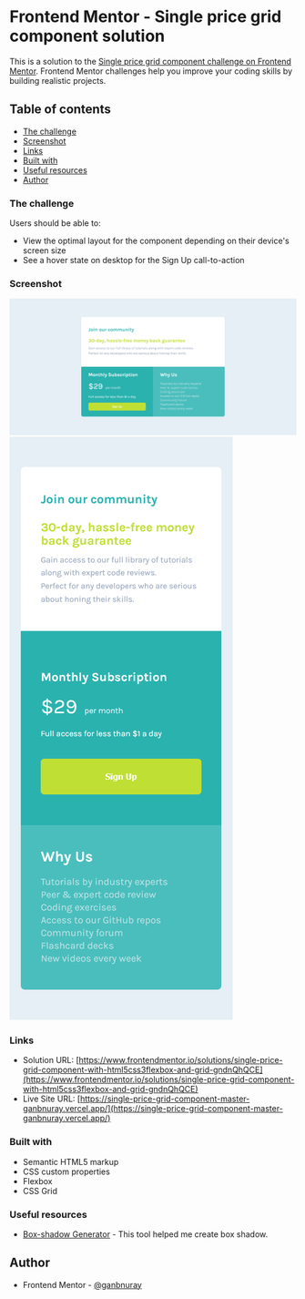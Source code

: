 # Frontend Mentor - Single price grid component solution

This is a solution to the [Single price grid component challenge on Frontend Mentor](https://www.frontendmentor.io/challenges/single-price-grid-component-5ce41129d0ff452fec5abbbc). Frontend Mentor challenges help you improve your coding skills by building realistic projects. 

## Table of contents

- [The challenge](#the-challenge)
- [Screenshot](#screenshot)
- [Links](#links)
- [Built with](#built-with)
- [Useful resources](#useful-resources)
- [Author](#author)

### The challenge

Users should be able to:

- View the optimal layout for the component depending on their device's screen size
- See a hover state on desktop for the Sign Up call-to-action

### Screenshot

![](./screenshot-desktop.png)
![](./screenshot-mobile.png)

### Links

- Solution URL: [https://www.frontendmentor.io/solutions/single-price-grid-component-with-html5css3flexbox-and-grid-gndnQhQCE](https://www.frontendmentor.io/solutions/single-price-grid-component-with-html5css3flexbox-and-grid-gndnQhQCE)
- Live Site URL: [https://single-price-grid-component-master-ganbnuray.vercel.app/](https://single-price-grid-component-master-ganbnuray.vercel.app/)

### Built with

- Semantic HTML5 markup
- CSS custom properties
- Flexbox
- CSS Grid

### Useful resources

- [Box-shadow Generator](https://cssgenerator.org/box-shadow-css-generator.html) - This tool helped me create box shadow.

## Author

- Frontend Mentor - [@ganbnuray](https://www.frontendmentor.io/profile/ganbnuray)

